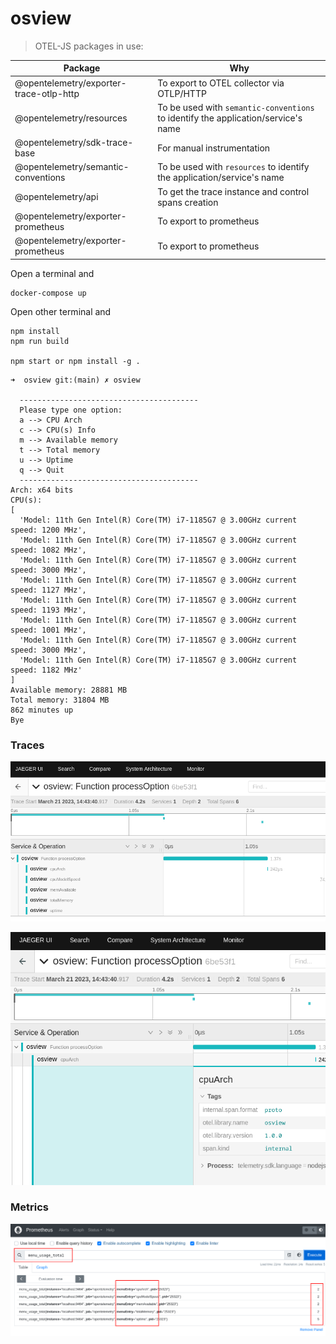 # osview

> OTEL-JS packages in use:

| Package | Why |
| ----------- | ----------- |
| @opentelemetry/exporter-trace-otlp-http | To export to OTEL collector via OTLP/HTTP |
| @opentelemetry/resources | To be used with `semantic-conventions` to identify the application/service's name |
| @opentelemetry/sdk-trace-base | For manual instrumentation  |
| @opentelemetry/semantic-conventions | To be used with `resources` to identify the application/service's name |
| @opentelemetry/api | To get the trace instance and control spans creation |
| @opentelemetry/exporter-prometheus | To export to prometheus |
| @opentelemetry/exporter-prometheus | To export to prometheus |

Open a terminal and
```
docker-compose up
```

Open other terminal and
```console
npm install
npm run build

npm start or npm install -g .
```

```console
➜  osview git:(main) ✗ osview

  ----------------------------------------
  Please type one option:
  a --> CPU Arch
  c --> CPU(s) Info
  m --> Available memory
  t --> Total memory
  u --> Uptime
  q --> Quit
  ----------------------------------------
Arch: x64 bits
CPU(s):
[
  'Model: 11th Gen Intel(R) Core(TM) i7-1185G7 @ 3.00GHz current speed: 1200 MHz',
  'Model: 11th Gen Intel(R) Core(TM) i7-1185G7 @ 3.00GHz current speed: 1082 MHz',
  'Model: 11th Gen Intel(R) Core(TM) i7-1185G7 @ 3.00GHz current speed: 3000 MHz',
  'Model: 11th Gen Intel(R) Core(TM) i7-1185G7 @ 3.00GHz current speed: 1127 MHz',
  'Model: 11th Gen Intel(R) Core(TM) i7-1185G7 @ 3.00GHz current speed: 1193 MHz',
  'Model: 11th Gen Intel(R) Core(TM) i7-1185G7 @ 3.00GHz current speed: 1001 MHz',
  'Model: 11th Gen Intel(R) Core(TM) i7-1185G7 @ 3.00GHz current speed: 3000 MHz',
  'Model: 11th Gen Intel(R) Core(TM) i7-1185G7 @ 3.00GHz current speed: 1182 MHz'
]
Available memory: 28881 MB
Total memory: 31804 MB
862 minutes up
Bye
```

### Traces

![01](img/1.png)

![02](img/2.png)

### Metrics



![02](img/3.png)
